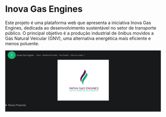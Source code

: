 # Inova Gas Engines

Este projeto é uma plataforma web que apresenta a iniciativa Inova Gas Engines, dedicada ao desenvolvimento sustentável no setor de transporte público. O principal objetivo é a produção industrial de ônibus movidos a Gás Natural Veicular (GNV), uma alternativa energética mais eficiente e menos poluente.

![Preview](imgs/preview.png)
